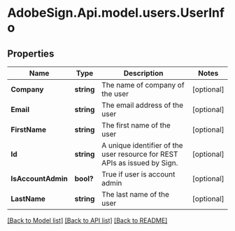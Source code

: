 # AdobeSign.Api.model.users.UserInfo
## Properties

Name | Type | Description | Notes
------------ | ------------- | ------------- | -------------
**Company** | **string** | The name of company of the user | [optional] 
**Email** | **string** | The email address of the user | [optional] 
**FirstName** | **string** | The first name of the user | [optional] 
**Id** | **string** | A unique identifier of the user resource for REST APIs as issued by Sign. | [optional] 
**IsAccountAdmin** | **bool?** | True if user is account admin | [optional] 
**LastName** | **string** | The last name of the user | [optional] 

[[Back to Model list]](../README.md#documentation-for-models) [[Back to API list]](../README.md#documentation-for-api-endpoints) [[Back to README]](../README.md)

